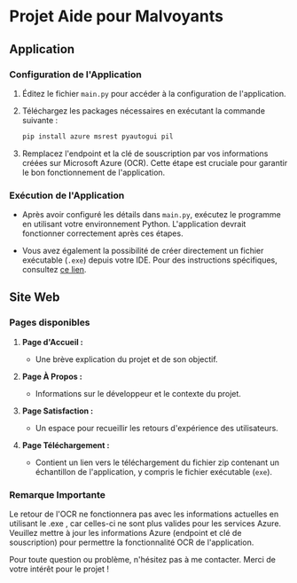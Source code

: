 # Projet Aide pour Malvoyants

## Application

### Configuration de l'Application

1. Éditez le fichier `main.py` pour accéder à la configuration de l'application.
   
2. Téléchargez les packages nécessaires en exécutant la commande suivante :

    ```bash
    pip install azure msrest pyautogui pil
    ```

3. Remplacez l'endpoint et la clé de souscription par vos informations créées sur Microsoft Azure (OCR). Cette étape est cruciale pour garantir le bon fonctionnement de l'application.

### Exécution de l'Application

- Après avoir configuré les détails dans `main.py`, exécutez le programme en utilisant votre environnement Python. L'application devrait fonctionner correctement après ces étapes.

- Vous avez également la possibilité de créer directement un fichier exécutable (`.exe`) depuis votre IDE. Pour des instructions spécifiques, consultez [ce lien](https://stackoverflow.com/questions/19071910/how-to-my-exe-from-pycharm-project).

## Site Web

### Pages disponibles

1. **Page d'Accueil :**
   - Une brève explication du projet et de son objectif.

2. **Page À Propos :**
   - Informations sur le développeur et le contexte du projet.

3. **Page Satisfaction :**
   - Un espace pour recueillir les retours d'expérience des utilisateurs.

4. **Page Téléchargement :**
   - Contient un lien vers le téléchargement du fichier zip contenant un échantillon de l'application, y compris le fichier exécutable (`exe`).

### Remarque Importante

Le retour de l'OCR ne fonctionnera pas avec les informations actuelles en utilisant le .exe , car celles-ci ne sont plus valides pour les services Azure. Veuillez mettre à jour les informations Azure (endpoint et clé de souscription) pour permettre la fonctionnalité OCR de l'application.

Pour toute question ou problème, n'hésitez pas à me contacter. Merci de votre intérêt pour le projet !
